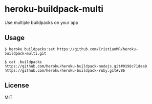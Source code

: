 # heroku-buildpack-multi

Use multiple buildpacks on your app

## Usage

    $ heroku buildpacks:set https://github.com/CristianMR/heroku-buildpack-multi.git

    $ cat .buildpacks
    https://github.com/heroku/heroku-buildpack-nodejs.git#0198c71daa8
    https://github.com/heroku/heroku-buildpack-ruby.git#v86

## License

MIT
